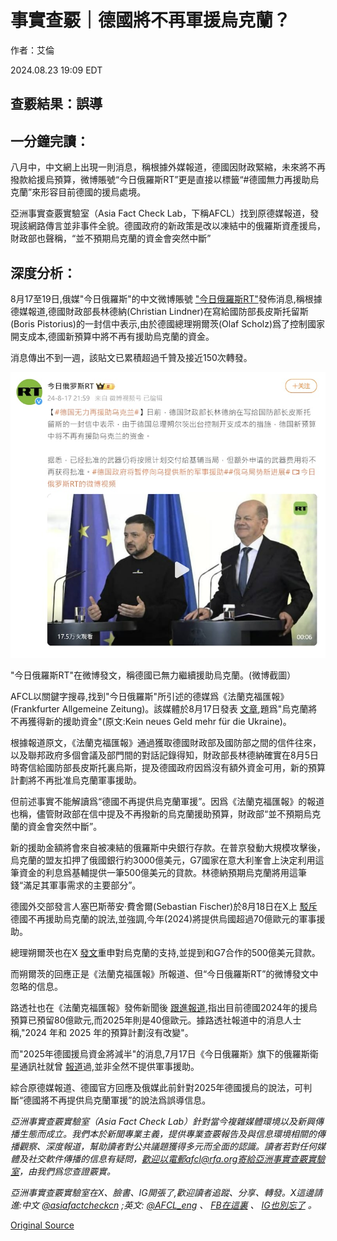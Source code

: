 # 事實查覈｜德國將不再軍援烏克蘭？

作者：艾倫

2024.08.23 19:09 EDT

## 查覈結果：誤導

## 一分鐘完讀：

八月中，中文網上出現一則消息，稱根據外媒報道，德國因財政緊縮，未來將不再撥款給援烏預算，微博賬號“今日俄羅斯RT”更是直接以標籤“#德國無力再援助烏克蘭”來形容目前德國的援烏處境。

亞洲事實查覈實驗室（Asia Fact Check Lab，下稱AFCL）找到原德媒報道，發現該網路傳言並非事件全貌。德國政府的新政策是改以凍結中的俄羅斯資產援烏，財政部也聲稱，“並不預期烏克蘭的資金會突然中斷”

## 深度分析：

8月17至19日,俄媒"今日俄羅斯"的中文微博賬號 ["今日俄羅斯RT"](https://weibo.com/6244553417/OsJsU9sG8)發佈消息,稱根據德媒報道,德國財政部長林德納(Christian Lindner)在寫給國防部長皮斯托留斯(Boris Pistorius)的一封信中表示,由於德國總理朔爾茨(Olaf Scholz)爲了控制國家開支成本,德國新預算中將不再有援助烏克蘭的資金。

消息傳出不到一週，該貼文已累積超過千贊及接近150次轉發。

!["今日俄羅斯RT"在微博發文，稱德國已無力繼續援助烏克蘭。(微博截圖）](images/TJSECFAUZZARLT5DNGNS6BV6MI.png)

"今日俄羅斯RT"在微博發文，稱德國已無力繼續援助烏克蘭。(微博截圖）

AFCL以關鍵字搜尋,找到"今日俄羅斯"所引述的德媒爲《法蘭克福匯報》(Frankfurter Allgemeine Zeitung)。該媒體於8月17日發表 [文章](https://archive.ph/m1V6s#selection-3973.0-3973.36),題爲"烏克蘭將不再獲得新的援助資金"(原文:Kein neues Geld mehr für die Ukraine)。

根據報道原文，《法蘭克福匯報》通過獲取德國財政部及國防部之間的信件往來，以及聯邦政府多個會議及部門間的對話記錄得知，財政部長林德納確實在8月5日時寄信給國防部長皮斯托裏烏斯，提及德國政府因爲沒有額外資金可用，新的預算計劃將不再批准烏克蘭軍事援助。

但前述事實不能解讀爲“德國不再提供烏克蘭軍援”。因爲《法蘭克福匯報》的報道也稱，儘管財政部在信中提及不再撥新的烏克蘭援助預算，財政部“並不預期烏克蘭的資金會突然中斷”。

新的援助金額將會來自被凍結的俄羅斯中央銀行存款。在普京發動大規模攻擊後，烏克蘭的盟友扣押了俄國銀行約3000億美元，G7國家在意大利峯會上決定利用這筆資金的利息爲基輔提供一筆500億美元的貸款。林德納預期烏克蘭將用這筆錢“滿足其軍事需求的主要部分”。

德國外交部發言人塞巴斯蒂安·費舍爾(Sebastian Fischer)於8月18日在X上 [駁斥](https://x.com/SFischer_EU/status/1824850738238902452)德國不再援助烏克蘭的說法,並強調,今年(2024)將提供烏國超過70億歐元的軍事援助。

總理朔爾茨也在X [發文](https://x.com/Bundeskanzler/status/1825559216490418231)重申對烏克蘭的支持,並提到和G7合作的500億美元貸款。

而朔爾茨的回應正是《法蘭克福匯報》所報道、但“今日俄羅斯RT”的微博發文中忽略的信息。

路透社也在《法蘭克福匯報》發佈新聞後 [跟進報道](https://archive.ph/VQJG6#selection-1425.0-1451.63),指出目前德國2024年的援烏預算已預留80億歐元,而2025年則是40億歐元。據路透社報道中的消息人士稱,"2024 年和 2025 年的預算計劃沒有改變"。

而"2025年德國援烏資金將減半"的消息,7月17日《今日俄羅斯》旗下的俄羅斯衛星通訊社就曾 [報道](https://sputniknews.cn/20240717/1060462503.html)過,並非全然不提供軍事援助。

綜合原德媒報道、德國官方回應及俄媒此前針對2025年德國援烏的說法，可判斷“德國將不再提供烏克蘭軍援”的說法爲誤導信息。

*亞洲事實查覈實驗室（Asia Fact Check Lab）針對當今複雜媒體環境以及新興傳播生態而成立。我們本於新聞專業主義，提供專業查覈報告及與信息環境相關的傳播觀察、深度報道，幫助讀者對公共議題獲得多元而全面的認識。讀者若對任何媒體及社交軟件傳播的信息有疑問，歡迎以電郵afcl@rfa.org寄給亞洲事實查覈實驗室，由我們爲您查證覈實。*

*亞洲事實查覈實驗室在X、臉書、IG開張了,歡迎讀者追蹤、分享、轉發。X這邊請進:中文*  [*@asiafactcheckcn*](https://twitter.com/asiafactcheckcn)  *;英文:*  [*@AFCL\_eng*](https://twitter.com/AFCL_eng)  *、*  [*FB在這裏*](https://www.facebook.com/asiafactchecklabcn)  *、*  [*IG也別忘了*](https://www.instagram.com/asiafactchecklab/)  *。*



[Original Source](https://www.rfa.org/mandarin/shishi-hecha/hc-wain-ukraine-fact-check-08232024190430.html)